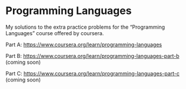 # Programming Languages
My solutions to the extra practice problems for the “Programming Languages” course offered by coursera.

Part A: https://www.coursera.org/learn/programming-languages 

Part B: https://www.coursera.org/learn/programming-languages-part-b (coming soon)

Part C: https://www.coursera.org/learn/programming-languages-part-c (coming soon)

